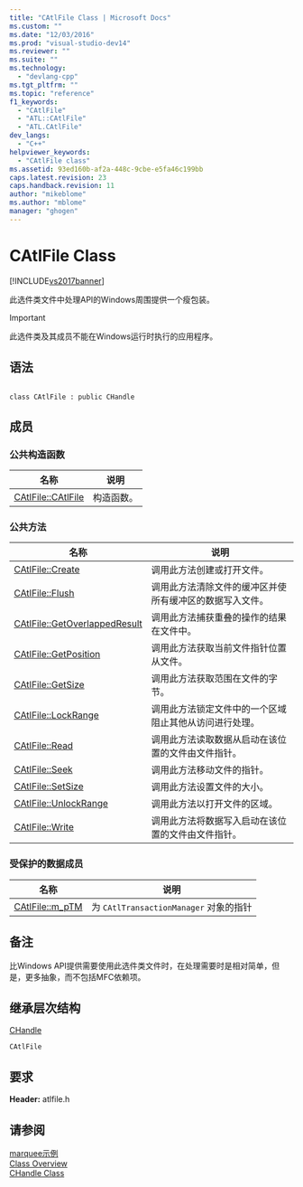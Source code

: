 ```yaml
---
title: "CAtlFile Class | Microsoft Docs"
ms.custom: ""
ms.date: "12/03/2016"
ms.prod: "visual-studio-dev14"
ms.reviewer: ""
ms.suite: ""
ms.technology: 
  - "devlang-cpp"
ms.tgt_pltfrm: ""
ms.topic: "reference"
f1_keywords: 
  - "CAtlFile"
  - "ATL::CAtlFile"
  - "ATL.CAtlFile"
dev_langs: 
  - "C++"
helpviewer_keywords: 
  - "CAtlFile class"
ms.assetid: 93ed160b-af2a-448c-9cbe-e5fa46c199bb
caps.latest.revision: 23
caps.handback.revision: 11
author: "mikeblome"
ms.author: "mblome"
manager: "ghogen"
---
```

# CAtlFile Class
[!INCLUDE[vs2017banner](../../assembler/inline/includes/vs2017banner.md)]

此选件类文件中处理API的Windows周围提供一个瘦包装。  
  
> [!IMPORTANT]
>  此选件类及其成员不能在Windows运行时执行的应用程序。  
  
## 语法  
  
```  
  
class CAtlFile : public CHandle  
```  
  
## 成员  
  
### 公共构造函数  
  
|名称|说明|  
|--------|--------|  
|[CAtlFile::CAtlFile](../Topic/CAtlFile::CAtlFile.md)|构造函数。|  
  
### 公共方法  
  
|名称|说明|  
|--------|--------|  
|[CAtlFile::Create](../Topic/CAtlFile::Create.md)|调用此方法创建或打开文件。|  
|[CAtlFile::Flush](../Topic/CAtlFile::Flush.md)|调用此方法清除文件的缓冲区并使所有缓冲区的数据写入文件。|  
|[CAtlFile::GetOverlappedResult](../Topic/CAtlFile::GetOverlappedResult.md)|调用此方法捕获重叠的操作的结果在文件中。|  
|[CAtlFile::GetPosition](../Topic/CAtlFile::GetPosition.md)|调用此方法获取当前文件指针位置从文件。|  
|[CAtlFile::GetSize](../Topic/CAtlFile::GetSize.md)|调用此方法获取范围在文件的字节。|  
|[CAtlFile::LockRange](../Topic/CAtlFile::LockRange.md)|调用此方法锁定文件中的一个区域阻止其他从访问进行处理。|  
|[CAtlFile::Read](../Topic/CAtlFile::Read.md)|调用此方法读取数据从启动在该位置的文件由文件指针。|  
|[CAtlFile::Seek](../Topic/CAtlFile::Seek.md)|调用此方法移动文件的指针。|  
|[CAtlFile::SetSize](../Topic/CAtlFile::SetSize.md)|调用此方法设置文件的大小。|  
|[CAtlFile::UnlockRange](../Topic/CAtlFile::UnlockRange.md)|调用此方法以打开文件的区域。|  
|[CAtlFile::Write](../Topic/CAtlFile::Write.md)|调用此方法将数据写入启动在该位置的文件由文件指针。|  
  
### 受保护的数据成员  
  
|名称|说明|  
|--------|--------|  
|[CAtlFile::m\_pTM](../Topic/CAtlFile::m_pTM.md)|为 `CAtlTransactionManager` 对象的指针|  
  
## 备注  
 比Windows API提供需要使用此选件类文件时，在处理需要时是相对简单，但是，更多抽象，而不包括MFC依赖项。  
  
## 继承层次结构  
 [CHandle](../../atl/reference/chandle-class.md)  
  
 `CAtlFile`  
  
## 要求  
 **Header:** atlfile.h  
  
## 请参阅  
 [marquee示例](../../top/visual-cpp-samples.md)   
 [Class Overview](../../atl/atl-class-overview.md)   
 [CHandle Class](../../atl/reference/chandle-class.md)